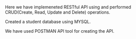 Here we have implemeneted RESTful API using and performed CRUD(Create, Read, Update and Delete) operations.

Created a student database using MYSQL.

We have used POSTMAN API tool for creating the API.
